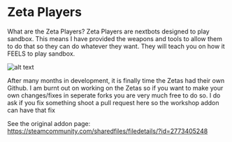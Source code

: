 # Zeta Players

What are the Zeta Players? Zeta Players are nextbots designed to play sandbox. This means I have provided the weapons and tools to allow them to do that so they can do whatever they want. They will teach you on how it FEELS to play sandbox.

![alt text](https://cdn.discordapp.com/attachments/696733081763315803/999833848223383612/20220303231739_1.jpg)

After many months in development, it is finally time the Zetas had their own Github. I am burnt out on working on the Zetas so if you want to make your own changes/fixes in seperate forks you are very much free to do so. I do ask if you fix something shoot a pull request here so the workshop addon can have that fix


See the original addon page: https://steamcommunity.com/sharedfiles/filedetails/?id=2773405248
